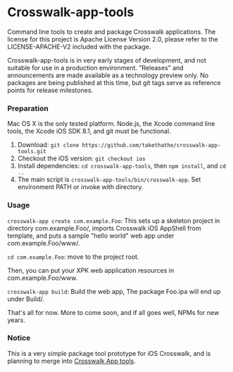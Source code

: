 Crosswalk-app-tools
===================

Command line tools to create and package Crosswalk applications. The license for this project is Apache License
Version 2.0, please refer to the LICENSE-APACHE-V2 included with the package.

Crosswalk-app-tools is in very early stages of development, and not suitable for use in a production environment. "Releases" and announcements are made available as a technology preview only. No packages are being published at this time, but git tags serve as reference points for release milestones.

### Preparation

Mac OS X is the only tested platform. Node.js, the Xcode command line tools, the Xcode iOS SDK 8.1, and git must be functional.

1. Download: `git clone https://github.com/takethathe/crosswalk-app-tools.git`
2. Checkout the iOS version: `git checkout ios`
2. Install dependencies: `cd crosswalk-app-tools`, then `npm install`, and `cd ..`
3. The main script is `crosswalk-app-tools/bin/crosswalk-app`. Set environment PATH or invoke with directory.

### Usage

`crosswalk-app create com.example.Foo`: This
sets up a skeleton project in directory com.example.Foo/, imports Crosswalk iOS AppShell from template, and puts a sample "hello world" web app under com.example.Foo/www/.

`cd com.example.Foo`: move to the project root.

Then, you can put your XPK web application resources in com.example.Foo/www.

`crosswalk-app build`: Build the web app, The package Foo.ipa will end up under Build/.

That's all for now. More to come soon, and if all goes well, NPMs for new years.

### Notice

This is a very simple package tool prototype for iOS Crosswalk, and is planning to merge into [Crosswalk App tools](https://github.com/crosswalk-project/crosswalk-app-tools.git).
